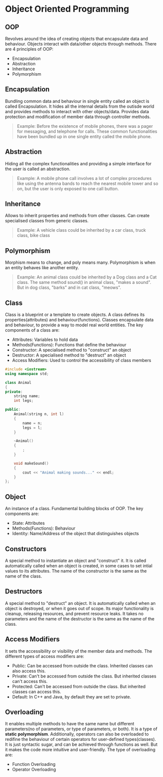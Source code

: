 # Object Oriented Programming
## OOP
Revolves around the idea of creating objects that encapsulate data and behaviour. Objects interact with data/other objects through methods. There are 4 principles of OOP: 
- Encapsulation
- Abstraction
- Inheritance
- Polymorphism

## Encapsulation
Bundling common data and behaviour in single entity called an object is called Encapsulation. It hides all the internal details from the outisde world and provides methods to interact with other objects/data. Provides data protection and modification of member data through controller methods. 

> Example: Before the existence of mobile phones, there was a pager for messaging, and telephone for calls. These common functionalities have been bundled up in one single entity called the mobile phone.

## Abstraction
Hiding all the complex functionalities and providing a simple interface for the user is called an abstraction. 

> Example: A mobile phone call involves a lot of complex procedures like using the antenna bands to reach the nearest mobile tower and so on, but the user is only exposed to one call button.

## Inheritance 
Allows to inherit properties and methods from other classes. Can create specialised classes from generic classes. 

> Example: A vehicle class could be inherited by a car class, truck class, bike class

## Polymorphism 
Morphism means to change, and poly means many. Polymorphism is when an entity behaves like another entity. 

> Example: An animal class could be inherited by a Dog class and a Cat class. The same method sound() in animal class, "makes a sound". But in dog class, "barks" and in cat class, "meows".

## Class
Class is a blueprint or a template to create objects. A class defines its properties(attributes) and behaviour(functions). Classes encapsulate data and behaviour, to provide a way to model real world entities. The key components of a class are: 
- Attributes: Variables to hold data
- Methods(Functions): Functions that define the behaviour
- Constructor: A specialised method to "construct" an object
- Destructor: A specialised method to "destruct" an object
- Access Modifiers: Used to control the accessibility of class members

```c++
#include <iostream>
using namespace std;

class Animal
{
private:
    string name;
    int legs;

public:
    Animal(string n, int l)
    {
        name = n;
        legs = l;
    }

    ~Animal()
    {
        ;
    }

    void makeSound()
    {
        cout << "Animal making sounds..." << endl;
    }
};
```

## Object
An instance of a class. Fundamental building blocks of OOP. The key components are: 
- State: Attributes
- Methods(Functions): Behaviour
- Identity: Name/Address of the object that distinguishes objects

## Constructors
A special method to instantiate an object and "construct" it. It is called automatically called when an object is created, in some cases to set intial values to its attributes. The name of the constructor is the same as the name of the class. 

## Destructors
A special method to "destruct" an object. It is automatically called when an object is destroyed, or when it goes out of scope. Its major functionality is cleanup, releasing resources, and prevent resource leaks. It takes no parameters and the name of the destructor is the same as the name of the class. 

## Access Modifiers
It sets the accessibility or visibility of the member data and methods. The different types of access modifiers are: 
- Public: Can be accessed from outside the class. Inherited classes can also access this.
- Private: Can't be accessed from outside the class. But inherited classes can't access this.
- Protected: Can't be accessed from outside the class. But inherited classes can access this.
- Default: In C++ and Java, by default they are set to private.

## Overloading
It enables multiple methods to have the same name but different parameters(no of parameters, or type of parameters, or both). It is a type of **static polymorphism**. Additionally, operators can also be overloaded to redifine the behaviour of certain operators for user-defined types(classes). It is just syntactic sugar, and can be achieved through functions as well. But it makes the code more intuitive and user-friendly. The type of overloading are: 
- Function Overloading
- Operator Overloading
  








